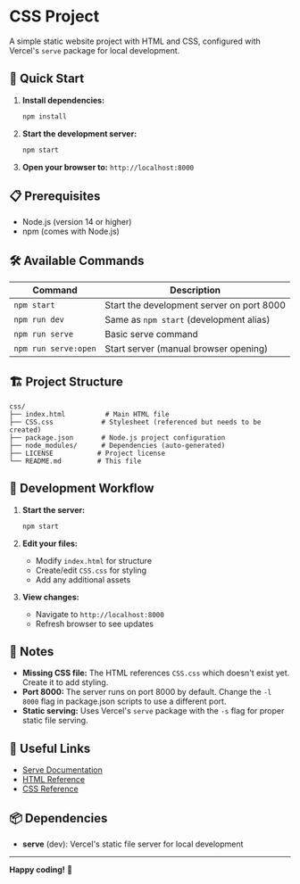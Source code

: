# CSS Project

A simple static website project with HTML and CSS, configured with Vercel's `serve` package for local development.

## 🚀 Quick Start

1. **Install dependencies:**
   ```bash
   npm install
   ```

2. **Start the development server:**
   ```bash
   npm start
   ```

3. **Open your browser to:** `http://localhost:8000`

## 📋 Prerequisites

- Node.js (version 14 or higher)
- npm (comes with Node.js)

## 🛠️ Available Commands

| Command | Description |
|---------|-------------|
| `npm start` | Start the development server on port 8000 |
| `npm run dev` | Same as `npm start` (development alias) |
| `npm run serve` | Basic serve command |
| `npm run serve:open` | Start server (manual browser opening) |

## 🏗️ Project Structure

```
css/
├── index.html          # Main HTML file
├── CSS.css            # Stylesheet (referenced but needs to be created)
├── package.json       # Node.js project configuration
├── node_modules/      # Dependencies (auto-generated)
├── LICENSE           # Project license
└── README.md         # This file
```

## 🔧 Development Workflow

1. **Start the server:**
   ```bash
   npm start
   ```

2. **Edit your files:**
   - Modify `index.html` for structure
   - Create/edit `CSS.css` for styling
   - Add any additional assets

3. **View changes:**
   - Navigate to `http://localhost:8000`
   - Refresh browser to see updates

## 📝 Notes

- **Missing CSS file:** The HTML references `CSS.css` which doesn't exist yet. Create it to add styling.
- **Port 8000:** The server runs on port 8000 by default. Change the `-l 8000` flag in package.json scripts to use a different port.
- **Static serving:** Uses Vercel's `serve` package with the `-s` flag for proper static file serving.

## 🔗 Useful Links

- [Serve Documentation](https://github.com/vercel/serve)
- [HTML Reference](https://developer.mozilla.org/en-US/docs/Web/HTML)
- [CSS Reference](https://developer.mozilla.org/en-US/docs/Web/CSS)

## 📦 Dependencies

- **serve** (dev): Vercel's static file server for local development

---

**Happy coding!** 🎉
